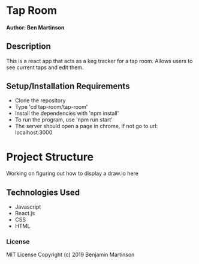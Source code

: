 # Tap Room

#### Author: Ben Martinson

## Description

This is a react app that acts as a keg tracker for a tap room. Allows users to see current taps and edit them.

## Setup/Installation Requirements

* Clone the repository
* Type 'cd tap-room/tap-room'
* Install the dependencies with 'npm install'
* To run the program, use 'npm run start'
* The server should open a page in chrome, if not go to url: localhost:3000

# Project Structure

Working on figuring out how to display a draw.io here

## Technologies Used

* Javascript
* React.js
* CSS
* HTML

### License

MIT License
Copyright (c) 2019 Benjamin Martinson
